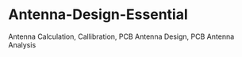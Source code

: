 # Antenna-Design-Essential
Antenna Calculation, Callibration, PCB Antenna Design, PCB Antenna Analysis
